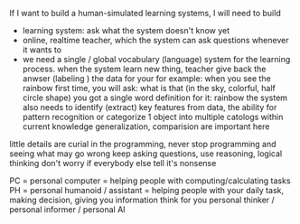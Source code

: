 If I want to build a human-simulated learning systems, I will need to build
 - learning system: ask what the system doesn't know yet
 - online, realtime teacher, which the system can ask questions whenever it wants to
 - we need a single / global vocabulary (language) system for the learning process. when the system learn new thing, teacher give back the anwser (labeling ) the data for your
for example: when you see the rainbow first time, you will ask: what is that (in the sky, colorful, half circle shape)
   you got a single word definition for it: rainbow
   the system also needs to identify (extract) key features from data, the ability for pattern recognition or categorize 1 object into multiple catologs within current knowledge
   generalization, comparision are important here
   
little details are curial in the programming, never stop programming and seeing what may go wrong
keep asking questions, use reasoning, logical thinking 
don't worry if everybody else tell it's nonsense

PC = personal computer = helping people with computing/calculating tasks
PH = personal humanoid / assistant = helping people with your daily task, making decision, giving you information
think for you
personal thinker / personal informer / personal AI 
   